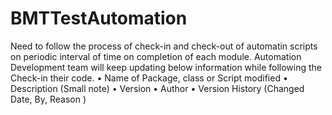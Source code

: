 BMTTestAutomation
=================
Need to follow the process of check-in and check-out of automatin scripts on periodic interval of time on completion of each module. 
Automation Development team will keep updating below information while following the Check-in their code. 
•	Name of Package, class or Script modified
•	Description (Small note)
•	Version
•	Author
•	Version History (Changed Date, By, Reason )

